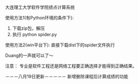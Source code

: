 大连理工大学软件学院绩点计算系统


使用方法1(有Python环境的条件下):
1. 下载zip包，解压
2. 执行 python spider.py

使用方法2(win平台下):
直接下载dist下的spider文件执行

Duang的一声就可以了～

注意：
专业是软件工程还是网络工程要正确选择才能得到正确结果。

－－－八月19日更新－－－－－
新增删除课程后计算成绩的功能
